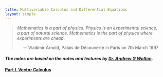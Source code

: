 ```yaml
---
title: Multivariable Calculus and Differential Equations
layout: simple
---
```

>*Mathematics is a part of physics. Physics is an experimental science, a part of natural science. Mathematics is the part of physics where experiments are cheap.*
>
><p align="right">-- Vladimir Arnold, Palais de Découverte in Paris on 7th March 1997</p>

#### *The notes are based on the notes and lectures by [Dr. Andrew G Walton](https://www.ma.ic.ac.uk/~agw/).*

#### [Part I. Vector Calculus](/study/Imperial_mathematics/year_2/Multivariable_Calculus_and_Differential_Equations/Part_1_Vector_Calculus)
